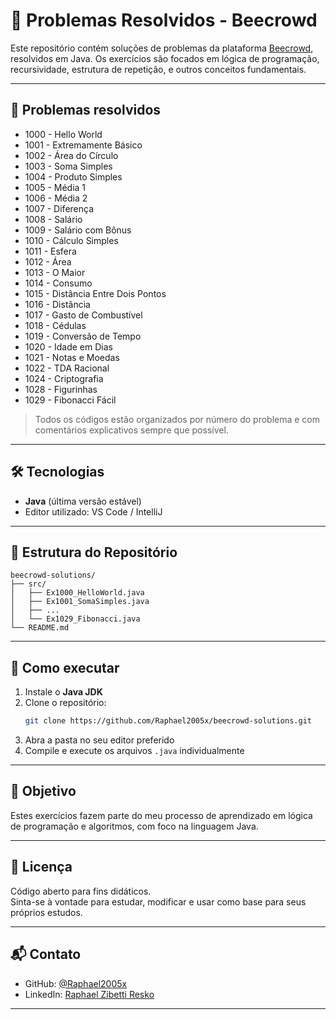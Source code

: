 # 🧠 Problemas Resolvidos - Beecrowd

Este repositório contém soluções de problemas da plataforma [Beecrowd](https://www.beecrowd.com.br/), resolvidos em Java. Os exercícios são focados em lógica de programação, recursividade, estrutura de repetição, e outros conceitos fundamentais.

---

## 📌 Problemas resolvidos

- 1000 - Hello World
- 1001 - Extremamente Básico
- 1002 - Área do Círculo
- 1003 - Soma Simples
- 1004 - Produto Simples
- 1005 - Média 1
- 1006 - Média 2
- 1007 - Diferença
- 1008 - Salário
- 1009 - Salário com Bônus
- 1010 - Cálculo Simples
- 1011 - Esfera
- 1012 - Área
- 1013 - O Maior
- 1014 - Consumo
- 1015 - Distância Entre Dois Pontos
- 1016 - Distância
- 1017 - Gasto de Combustível
- 1018 - Cédulas
- 1019 - Conversão de Tempo
- 1020 - Idade em Dias
- 1021 - Notas e Moedas
- 1022 - TDA Racional
- 1024 - Criptografia
- 1028 - Figurinhas
- 1029 - Fibonacci Fácil

> Todos os códigos estão organizados por número do problema e com comentários explicativos sempre que possível.

---

## 🛠 Tecnologias

- **Java** (última versão estável)
- Editor utilizado: VS Code / IntelliJ

---

## 📁 Estrutura do Repositório

```
beecrowd-solutions/
├── src/
│   ├── Ex1000_HelloWorld.java
│   ├── Ex1001_SomaSimples.java
│   ├── ...
│   └── Ex1029_Fibonacci.java
└── README.md
```

---

## 🚀 Como executar

1. Instale o **Java JDK**
2. Clone o repositório:
   ```bash
   git clone https://github.com/Raphael2005x/beecrowd-solutions.git
   ```
3. Abra a pasta no seu editor preferido
4. Compile e execute os arquivos `.java` individualmente

---

## 🎯 Objetivo

Estes exercícios fazem parte do meu processo de aprendizado em lógica de programação e algoritmos, com foco na linguagem Java.

---

## 📄 Licença

Código aberto para fins didáticos.  
Sinta-se à vontade para estudar, modificar e usar como base para seus próprios estudos.

---

## 📬 Contato

- GitHub: [@Raphael2005x](https://github.com/Raphael2005x)
- LinkedIn: [Raphael Zibetti Resko](https://www.linkedin.com/in/raphaelin/)

---
